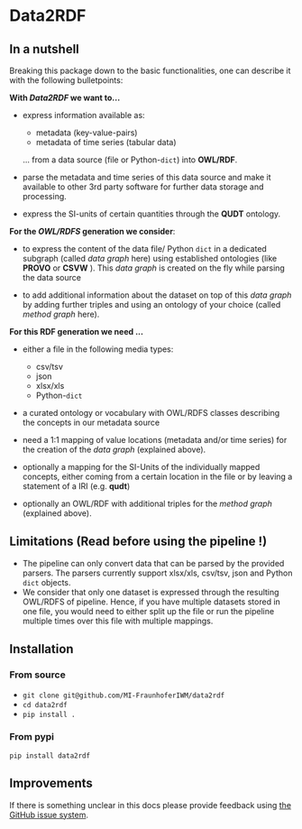 # Data2RDF

## In a nutshell

Breaking this package down to the basic functionalities, one can describe it with the following bulletpoints:

**With _Data2RDF_ we want to...**

* express information available as:

    * metadata (key-value-pairs)
    * metadata of time series (tabular data)

    ... from a data source (file or Python-`dict`) into **OWL/RDF**.

* parse the metadata and time series of this data source and make it available to other 3rd party software for further data storage and processing.

* express the SI-units of certain quantities through the **QUDT** ontology.

**For the _OWL/RDFS_ generation we consider**:

* to express the content of the data file/ Python `dict` in a dedicated subgraph (called _data graph_ here) using established ontologies (like **PROVO** or **CSVW** ). This _data graph_ is created on the fly while parsing the data source

* to add additional information about the dataset on top of this _data graph_ by adding further triples and using an ontology of your choice (called _method graph_ here).

**For this RDF generation we need ...**

* either a file in the following media types:
    * csv/tsv
    * json
    * xlsx/xls
    * Python-`dict`

* a curated ontology or vocabulary with OWL/RDFS classes describing the concepts in our metadata source

* need a 1:1 mapping of value locations (metadata and/or time series) for the creation of the _data graph_ (explained above).

* optionally a mapping for the SI-Units of the individually mapped concepts, either coming from a certain location in the file or by leaving a statement of a IRI (e.g. **qudt**)

* optionally an OWL/RDF with additional triples for the _method graph_ (explained above).



## Limitations (Read before using the pipeline !)

- The pipeline can only convert data that can be parsed by the provided parsers. The parsers currently support xlsx/xls, csv/tsv, json and Python `dict` objects.
- We consider that only one dataset is expressed through the resulting OWL/RDFS of pipeline. Hence, if you have multiple datasets stored in one file, you would need to either split up the file or run the pipeline multiple times over this file with multiple mappings.


## Installation

### From source

- `git clone git@github.com/MI-FraunhoferIWM/data2rdf`
- `cd data2rdf`
- `pip install .`

### From pypi

```
pip install data2rdf
```

## Improvements

If there is something unclear in this docs please provide feedback using [the GitHub issue system](https://github.com/MI-FraunhoferIWM/data2rdf/issues).
